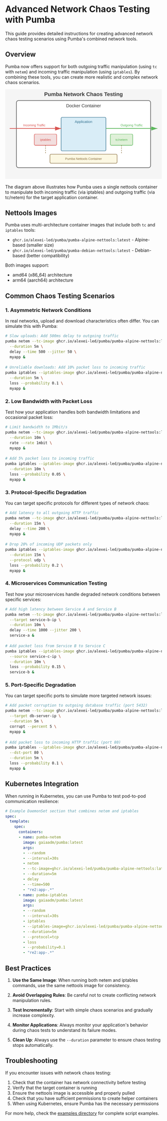 # Advanced Network Chaos Testing with Pumba

This guide provides detailed instructions for creating advanced network chaos testing scenarios using Pumba's combined network tools.

## Overview

Pumba now offers support for both outgoing traffic manipulation (using `tc` with `netem`) and incoming traffic manipulation (using `iptables`). By combining these tools, you can create more realistic and complex network chaos scenarios.

![Pumba Network Chaos Testing](img/nettools-diagram.svg)

The diagram above illustrates how Pumba uses a single nettools container to manipulate both incoming traffic (via iptables) and outgoing traffic (via tc/netem) for the target application container.

## Nettools Images

Pumba uses multi-architecture container images that include both `tc` and `iptables` tools:

- `ghcr.io/alexei-led/pumba/pumba-alpine-nettools:latest` - Alpine-based (smaller size)
- `ghcr.io/alexei-led/pumba/pumba-debian-nettools:latest` - Debian-based (better compatibility)

Both images support:
- amd64 (x86_64) architecture
- arm64 (aarch64) architecture

## Common Chaos Testing Scenarios

### 1. Asymmetric Network Conditions

In real networks, upload and download characteristics often differ. You can simulate this with Pumba:

```bash
# Slow uploads: Add 500ms delay to outgoing traffic
pumba netem --tc-image ghcr.io/alexei-led/pumba/pumba-alpine-nettools:latest \
  --duration 5m \
  delay --time 500 --jitter 50 \
  myapp &

# Unreliable downloads: Add 10% packet loss to incoming traffic
pumba iptables --iptables-image ghcr.io/alexei-led/pumba/pumba-alpine-nettools:latest \
  --duration 5m \
  loss --probability 0.1 \
  myapp &
```

### 2. Low Bandwidth with Packet Loss

Test how your application handles both bandwidth limitations and occasional packet loss:

```bash
# Limit bandwidth to 1Mbit/s
pumba netem --tc-image ghcr.io/alexei-led/pumba/pumba-alpine-nettools:latest \
  --duration 10m \
  rate --rate 1mbit \
  myapp &

# Add 5% packet loss to incoming traffic
pumba iptables --iptables-image ghcr.io/alexei-led/pumba/pumba-alpine-nettools:latest \
  --duration 10m \
  loss --probability 0.05 \
  myapp &
```

### 3. Protocol-Specific Degradation

You can target specific protocols for different types of network chaos:

```bash
# Add latency to all outgoing HTTP traffic
pumba netem --tc-image ghcr.io/alexei-led/pumba/pumba-alpine-nettools:latest \
  --duration 15m \
  delay --time 200 \
  myapp &

# Drop 20% of incoming UDP packets only
pumba iptables --iptables-image ghcr.io/alexei-led/pumba/pumba-alpine-nettools:latest \
  --duration 15m \
  --protocol udp \
  loss --probability 0.2 \
  myapp &
```

### 4. Microservices Communication Testing

Test how your microservices handle degraded network conditions between specific services:

```bash
# Add high latency between Service A and Service B
pumba netem --tc-image ghcr.io/alexei-led/pumba/pumba-alpine-nettools:latest \
  --target service-b-ip \
  --duration 10m \
  delay --time 1000 --jitter 200 \
  service-a &

# Add packet loss from Service B to Service C
pumba iptables --iptables-image ghcr.io/alexei-led/pumba/pumba-alpine-nettools:latest \
  --source service-c-ip \
  --duration 10m \
  loss --probability 0.15 \
  service-b &
```

### 5. Port-Specific Degradation

You can target specific ports to simulate more targeted network issues:

```bash
# Add packet corruption to outgoing database traffic (port 5432)
pumba netem --tc-image ghcr.io/alexei-led/pumba/pumba-alpine-nettools:latest \
  --target db-server-ip \
  --duration 5m \
  corrupt --percent 5 \
  myapp &

# Add packet loss to incoming HTTP traffic (port 80)
pumba iptables --iptables-image ghcr.io/alexei-led/pumba/pumba-alpine-nettools:latest \
  --dst-port 80 \
  --duration 5m \
  loss --probability 0.1 \
  myapp &
```

## Kubernetes Integration

When running in Kubernetes, you can use Pumba to test pod-to-pod communication resilience:

```yaml
# Example DaemonSet section that combines netem and iptables
spec:
  template:
    spec:
      containers:
      - name: pumba-netem
        image: gaiaadm/pumba:latest
        args:
        - --random
        - --interval=30s
        - netem
        - --tc-image=ghcr.io/alexei-led/pumba/pumba-alpine-nettools:latest
        - --duration=5m
        - delay
        - --time=500
        - "re2:app-.*"
      - name: pumba-iptables
        image: gaiaadm/pumba:latest
        args:
        - --random
        - --interval=30s
        - iptables
        - --iptables-image=ghcr.io/alexei-led/pumba/pumba-alpine-nettools:latest
        - --duration=5m
        - --protocol=tcp
        - loss
        - --probability=0.1
        - "re2:app-.*"
```

## Best Practices

1. **Use the Same Image**: When running both netem and iptables commands, use the same nettools image for consistency.

2. **Avoid Overlapping Rules**: Be careful not to create conflicting network manipulation rules.

3. **Test Incrementally**: Start with simple chaos scenarios and gradually increase complexity.

4. **Monitor Applications**: Always monitor your application's behavior during chaos tests to understand its failure modes.

5. **Clean Up**: Always use the `--duration` parameter to ensure chaos testing stops automatically.

## Troubleshooting

If you encounter issues with network chaos testing:

1. Check that the container has network connectivity before testing
2. Verify that the target container is running
3. Ensure the nettools image is accessible and properly pulled
4. Check that you have sufficient permissions to create helper containers
5. When using Kubernetes, ensure Pumba has the necessary permissions

For more help, check the [examples directory](../examples/) for complete script examples.